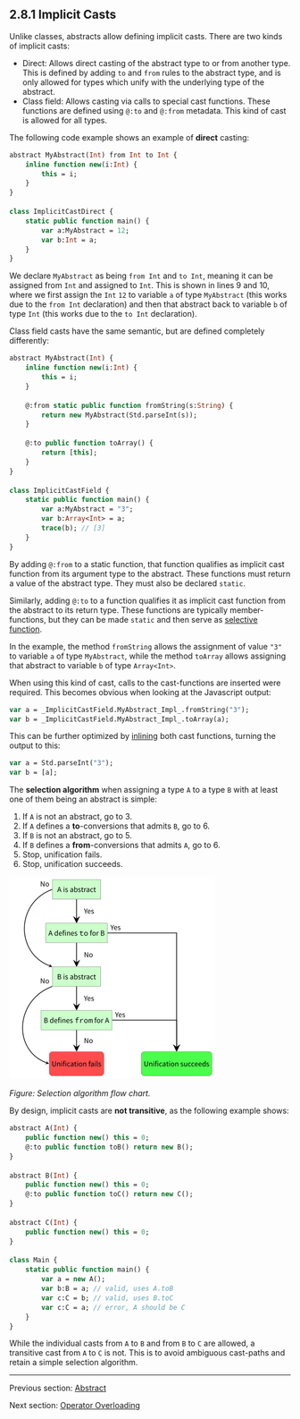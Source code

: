 ## 2.8.1 Implicit Casts

Unlike classes, abstracts allow defining implicit casts. There are two kinds of implicit casts:



* Direct: Allows direct casting of the abstract type to or from another type. This is defined by adding `to` and `from` rules to the abstract type, and is only allowed for types which unify with the underlying type of the abstract.
* Class field: Allows casting via calls to special cast functions. These functions are defined using `@:to` and `@:from` metadata. This kind of cast is allowed for all types.


The following code example shows an example of **direct** casting:

```haxe
abstract MyAbstract(Int) from Int to Int {
	inline function new(i:Int) {
		this = i;
	}
}

class ImplicitCastDirect {
	static public function main() {
		var a:MyAbstract = 12;
		var b:Int = a;
	}
}
```
We declare `MyAbstract` as being `from Int` and `to Int`, meaning it can be assigned from `Int` and assigned to `Int`. This is shown in lines 9 and 10, where we first assign the `Int` `12` to variable `a` of type `MyAbstract` (this works due to the `from Int` declaration) and then that abstract back to variable `b` of type `Int` (this works due to the `to Int` declaration).

Class field casts have the same semantic, but are defined completely differently:

```haxe
abstract MyAbstract(Int) {
	inline function new(i:Int) {
		this = i;
	}
	
	@:from static public function fromString(s:String) {
		return new MyAbstract(Std.parseInt(s));
	}
	
	@:to public function toArray() {
		return [this];
	}
}

class ImplicitCastField {
	static public function main() {
		var a:MyAbstract = "3";
		var b:Array<Int> = a;
		trace(b); // [3]
	}
}
```
By adding `@:from` to a static function, that function qualifies as implicit cast function from its argument type to the abstract. These functions must return a value of the abstract type. They must also be declared `static`.

Similarly, adding `@:to` to a function qualifies it as implicit cast function from the abstract to its return type. These functions are typically member-functions, but they can be made `static` and then serve as [selective function](types-abstract-selective-functions.md).

In the example, the method `fromString` allows the assignment of value `"3"` to variable `a` of type `MyAbstract`, while the method `toArray` allows assigning that abstract to variable `b` of type `Array<Int>`.

When using this kind of cast, calls to the cast-functions are inserted were required. This becomes obvious when looking at the Javascript output:

```haxe
var a = _ImplicitCastField.MyAbstract_Impl_.fromString("3");
var b = _ImplicitCastField.MyAbstract_Impl_.toArray(a);
```
This can be further optimized by [inlining](class-field-inline.md) both cast functions, turning the output to this:

```haxe
var a = Std.parseInt("3");
var b = [a];
```
The **selection algorithm** when assigning a type `A` to a type `B` with at least one of them being an abstract is simple:



1. If `A` is not an abstract, go to 3.
2. If `A` defines a **to**-conversions that admits `B`, go to 6.
3. If `B` is not an abstract, go to 5.
4. If `B` defines a **from**-conversions that admits `A`, go to 6.
5. Stop, unification fails.
6. Stop, unification succeeds.



<img src="../../assets/graphics/generated/types-abstract-implicit-casts-selection-algorithm.png" alt="Selection algorithm flow chart." title="Selection algorithm flow chart." />

_Figure: Selection algorithm flow chart._

By design, implicit casts are **not transitive**, as the following example shows:

```haxe
abstract A(Int) {
	public function new() this = 0;
	@:to public function toB() return new B();
}

abstract B(Int) {
	public function new() this = 0;
	@:to public function toC() return new C();	
}

abstract C(Int) {
	public function new() this = 0;	
}

class Main {
	static public function main() {
		var a = new A();
		var b:B = a; // valid, uses A.toB
		var c:C = b; // valid, uses B.toC
		var c:C = a; // error, A should be C
	}
}
```
While the individual casts from `A` to `B` and from `B` to `C` are allowed, a transitive cast from `A` to `C` is not. This is to avoid ambiguous cast-paths and retain a simple selection algorithm.

---

Previous section: [Abstract](types-abstract.md)

Next section: [Operator Overloading](types-abstract-operator-overloading.md)